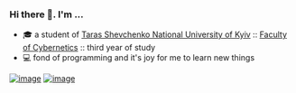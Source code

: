 ### Hi there 👋. I'm ...
- 🎓 a student of [Taras Shevchenko National University of Kyiv](http://www.univ.kiev.ua/en/) :: [Faculty of Cybernetics](http://csc.knu.ua/en/) :: third year of study
- 💻 fond of programming and it's joy for me to learn new things

[![image](https://img.shields.io/badge/LinkedIn-0077B5?style=for-the-badge&logo=linkedin&logoColor=white)](https://www.linkedin.com/in/meowningmaster/)
[![image](https://img.shields.io/badge/Skills%20List-darkgreen?logo=notion&style=for-the-badge&logoColor=white)](https://meowningmaster.notion.site/meowningmaster/90d38880d0ea43f1a4ad9f4b4c2ae905?v=2636b5655f6a493cbfc91b48f9c11a34)
